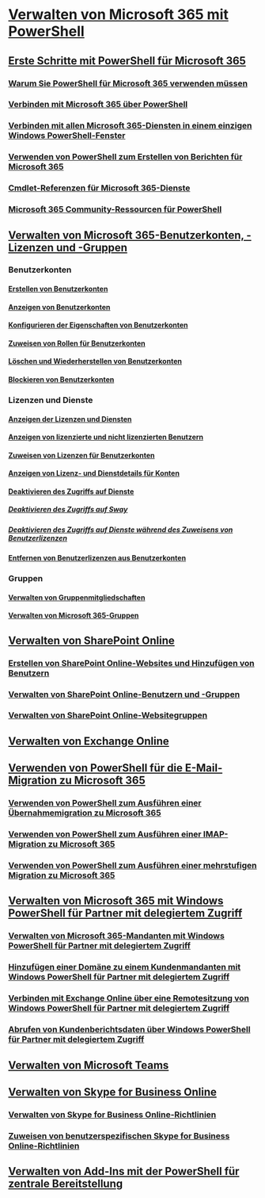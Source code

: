 
# [Verwalten von Microsoft 365 mit PowerShell](manage-office-365-with-office-365-powershell.md)
## [Erste Schritte mit PowerShell für Microsoft 365](getting-started-with-office-365-powershell.md)
### [Warum Sie PowerShell für Microsoft 365 verwenden müssen](why-you-need-to-use-office-365-powershell.md)
### [Verbinden mit Microsoft 365 über PowerShell](connect-to-office-365-powershell.md)
### [Verbinden mit allen Microsoft 365-Diensten in einem einzigen Windows PowerShell-Fenster](connect-to-all-office-365-services-in-a-single-windows-powershell-window.md)
### [Verwenden von PowerShell zum Erstellen von Berichten für Microsoft 365](use-windows-powershell-to-create-reports-in-office-365.md)
### [Cmdlet-Referenzen für Microsoft 365-Dienste](cmdlet-references-for-office-365-services.md)
### [Microsoft 365 Community-Ressourcen für PowerShell](office-365-powershell-community-resources.md)

## [Verwalten von Microsoft 365-Benutzerkonten, -Lizenzen und -Gruppen](manage-user-accounts-and-licenses-with-office-365-powershell.md)

### Benutzerkonten
#### [Erstellen von Benutzerkonten](create-user-accounts-with-office-365-powershell.md)
#### [Anzeigen von Benutzerkonten](view-user-accounts-with-office-365-powershell.md)
#### [Konfigurieren der Eigenschaften von Benutzerkonten](configure-user-account-properties-with-office-365-powershell.md)
#### [Zuweisen von Rollen für Benutzerkonten](assign-roles-to-user-accounts-with-office-365-powershell.md)
#### [Löschen und Wiederherstellen von Benutzerkonten](delete-and-restore-user-accounts-with-office-365-powershell.md)
#### [Blockieren von Benutzerkonten](block-user-accounts-with-office-365-powershell.md)

### Lizenzen und Dienste
#### [Anzeigen der Lizenzen und Diensten](view-licenses-and-services-with-office-365-powershell.md)
#### [Anzeigen von lizenzierte und nicht lizenzierten Benutzern](view-licensed-and-unlicensed-users-with-office-365-powershell.md)
#### [Zuweisen von Lizenzen für Benutzerkonten](assign-licenses-to-user-accounts-with-office-365-powershell.md)
#### [Anzeigen von Lizenz- und Dienstdetails für Konten](view-account-license-and-service-details-with-office-365-powershell.md)
#### [Deaktivieren des Zugriffs auf Dienste](disable-access-to-services-with-office-365-powershell.md)
##### [Deaktivieren des Zugriffs auf Sway](disable-access-to-sway-with-office-365-powershell.md)
##### [Deaktivieren des Zugriffs auf Dienste während des Zuweisens von Benutzerlizenzen](disable-access-to-services-while-assigning-user-licenses.md)
#### [Entfernen von Benutzerlizenzen aus Benutzerkonten](remove-licenses-from-user-accounts-with-office-365-powershell.md)

### Gruppen
#### [Verwalten von Gruppenmitgliedschaften](maintain-group-membership-with-office-365-powershell.md)
#### [Verwalten von Microsoft 365-Gruppen](manage-office-365-groups-with-powershell.md)

## [Verwalten von SharePoint Online](manage-sharepoint-online-with-office-365-powershell.md)
### [Erstellen von SharePoint Online-Websites und Hinzufügen von Benutzern](create-sharepoint-sites-and-add-users-with-powershell.md)
### [Verwalten von SharePoint Online-Benutzern und -Gruppen](manage-sharepoint-users-and-groups-with-powershell.md)
### [Verwalten von SharePoint Online-Websitegruppen](manage-sharepoint-site-groups-with-powershell.md)
## [Verwalten von Exchange Online](manage-exchange-online-with-office-365-powershell.md)
## [Verwenden von PowerShell für die E-Mail-Migration zu Microsoft 365](use-powershell-for-email-migration-to-office-365.md)
### [Verwenden von PowerShell zum Ausführen einer Übernahmemigration zu Microsoft 365](use-powershell-to-perform-a-cutover-migration-to-office-365.md)
### [Verwenden von PowerShell zum Ausführen einer IMAP-Migration zu Microsoft 365](use-powershell-to-perform-an-imap-migration-to-office-365.md)
### [Verwenden von PowerShell zum Ausführen einer mehrstufigen Migration zu Microsoft 365](use-powershell-to-perform-a-staged-migration-to-office-365.md)
## [Verwalten von Microsoft 365 mit Windows PowerShell für Partner mit delegiertem Zugriff](manage-office-365-with-windows-powershell-for-delegated-access-permissions-dap-p.md)
### [Verwalten von Microsoft 365-Mandanten mit Windows PowerShell für Partner mit delegiertem Zugriff](manage-office-365-tenants-with-windows-powershell-for-delegated-access-permissio.md)
### [Hinzufügen einer Domäne zu einem Kundenmandanten mit Windows PowerShell für Partner mit delegiertem Zugriff](add-a-domain-to-a-client-tenancy-with-windows-powershell-for-delegated-access-pe.md)
### [Verbinden mit Exchange Online über eine Remotesitzung von Windows PowerShell für Partner mit delegiertem Zugriff](connect-to-exchange-online-tenants-with-remote-windows-powershell-for-delegated.md)
### [Abrufen von Kundenberichtsdaten über Windows PowerShell für Partner mit delegiertem Zugriff](retrieve-customer-tenant-reporting-data-with-windows-powershell-for-delegated-ac.md)
## [Verwalten von Microsoft Teams](manage-microsoft-teams-with-office-365-powershell.md)
## [Verwalten von Skype for Business Online](manage-skype-for-business-online-with-office-365-powershell.md)
### [Verwalten von Skype for Business Online-Richtlinien](manage-skype-for-business-online-policies-with-office-365-powershell.md)
### [Zuweisen von benutzerspezifischen Skype for Business Online-Richtlinien](assign-per-user-skype-for-business-online-policies-with-office-365-powershell.md)
## [Verwalten von Add-Ins mit der PowerShell für zentrale Bereitstellung](use-the-centralized-deployment-powershell-cmdlets-to-manage-add-ins.md)